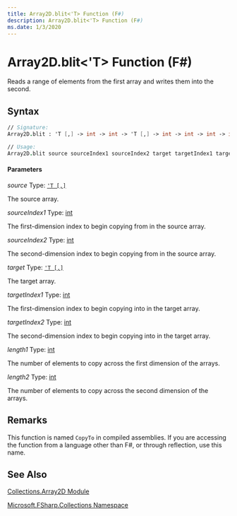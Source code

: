 ```yaml
---
title: Array2D.blit<'T> Function (F#)
description: Array2D.blit<'T> Function (F#)
ms.date: 1/3/2020
---
```


# Array2D.blit<'T> Function (F#)

Reads a range of elements from the first array and writes them into the second.

## Syntax

```fsharp
// Signature:
Array2D.blit : 'T [,] -> int -> int -> 'T [,] -> int -> int -> int -> int -> unit

// Usage:
Array2D.blit source sourceIndex1 sourceIndex2 target targetIndex1 targetIndex2 length1 length2
```

#### Parameters

*source*
Type: [`'T [,]`](../core.['t]-type-2d-[fsharp].md)

The source array.

*sourceIndex1*
Type: [int](https://msdn.microsoft.com/library/025d5455-3622-4ea5-9573-3ecbd4ee1375)

The first-dimension index to begin copying from in the source array.

*sourceIndex2*
Type: [int](https://msdn.microsoft.com/library/025d5455-3622-4ea5-9573-3ecbd4ee1375)

The second-dimension index to begin copying from in the source array.

*target*
Type: [`'T [,]`](../core.['t]-type-2d-[fsharp].md)

The target array.

*targetIndex1*
Type: [int](https://msdn.microsoft.com/library/025d5455-3622-4ea5-9573-3ecbd4ee1375)

The first-dimension index to begin copying into in the target array.

*targetIndex2*
Type: [int](https://msdn.microsoft.com/library/025d5455-3622-4ea5-9573-3ecbd4ee1375)

The second-dimension index to begin copying into in the target array.

*length1*
Type: [int](https://msdn.microsoft.com/library/025d5455-3622-4ea5-9573-3ecbd4ee1375)

The number of elements to copy across the first dimension of the arrays.

*length2*
Type: [int](https://msdn.microsoft.com/library/025d5455-3622-4ea5-9573-3ecbd4ee1375)

The number of elements to copy across the second dimension of the arrays.

## Remarks

This function is named `CopyTo` in compiled assemblies. If you are accessing the function from a language other than F#, or through reflection, use this name.

## See Also

[Collections.Array2D Module](Collections.Array2D-Module.md)

[Microsoft.FSharp.Collections Namespace](../Microsoft.FSharp.Collections-Namespace.md)